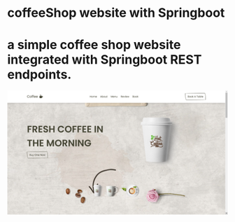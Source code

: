 # coffeeShop website with Springboot
a simple coffee shop website integrated with Springboot REST endpoints.
=======

![preview img](/preview.png)
